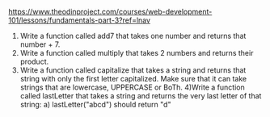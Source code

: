 https://www.theodinproject.com/courses/web-development-101/lessons/fundamentals-part-3?ref=lnav

1) Write a function called add7 that takes one number and returns that number + 7.
2) Write a function called multiply that takes 2 numbers and returns their product.
3) Write a function called capitalize that takes a string and returns that string with only the first letter capitalized. Make sure that it can take strings that are lowercase, UPPERCASE or BoTh.
4)Write a function called lastLetter that takes a string and returns the very last letter of that string:
     a) lastLetter("abcd") should return "d"
